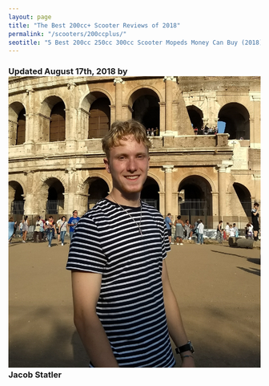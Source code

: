 ```yaml
---
layout: page
title: "The Best 200cc+ Scooter Reviews of 2018"
permalink: "/scooters/200ccplus/"
seotitle: "5 Best 200cc 250cc 300cc Scooter Mopeds Money Can Buy (2018)"
---
```


<h3 class="page-subtitle">
	Updated August 17th, 2018 by 
	<img src="/img/profile/headshot.jpg" class="circle" alt="Headshot">
	Jacob Statler
</h3>